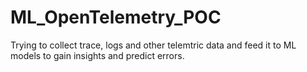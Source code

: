 # ML_OpenTelemetry_POC
Trying to collect trace, logs and other telemtric data and feed it to ML models to gain insights and predict errors.
